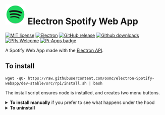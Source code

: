 <h1><a href='https://spotify.com'><img src='../src/icons/app.png' width='64px'></a> Electron Spotify Web App </h1>

[![MIT license](https://img.shields.io/badge/License-MIT-C23939.svg)](COPYING)
[![Electron](https://img.shields.io/badge/Made%20with-Electron-486F8F.svg)](https://www.electronjs.org/)
[![GitHub release](https://img.shields.io/github/release/oxmc/electron-Spotify-webapp.svg)](../../../tags)
[![Github downloads](https://img.shields.io/github/downloads/oxmc/electron-Spotify-webapp/total.svg)](../../../releases)
[![PRs Welcome](https://img.shields.io/badge/Pull%20requests-welcome-brightgreen.svg)](#want-to-contribute-to-my-project)
[![Pi-Apps badge](https://badgen.net/badge/Pi-Apps%3F/No/c51a4a?icon=https://gitcdn.link/repo/Botspot/pi-apps/master/icons/logo.svg)](https://github.com/Botspot/pi-apps)
<!--[![Run tests](../../../actions/workflows/build.yml/badge.svg?event=push)](../../../actions/workflows/build.yml)-->

A Spotify Web App made with the [Electron API](https://github.com/electron/electron).

## To install
```
wget -qO- https://raw.githubusercontent.com/oxmc/electron-Spotify-webapp/dev-stable/src/rpi/install.sh | bash
```
The install script ensures node is installed, and creates two menu buttons.

<details>
<summary><b>To install manually</b> if you prefer to see what happens under the hood</summary>
```
git clone -b dev-stable https://github.com/oxmc/electron-Spotify-webapp
bash ~/electron-Spotify-webapp/src/rpi/install.sh
```
</details>

<details>
<summary><b>To uninstall</b></summary>
```
~/electron-Spotify-webapp/src/rpi/uninstall.sh
```
</details>
<!--
# Windows

Here is the main window, (on `TwisterOS` using `MacOS Big Sur theme`)

![Main window on TwisterOS](./assets/spotify-webapp-main-window-3.png)


Here is the version window, (on `TwisterOS` using `MacOS Big Sur theme`)

![Version window on TwisterOS](./assets/spotify-webapp-version-window-2.png)
-->
